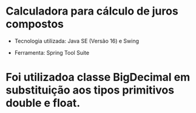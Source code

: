 # Calculadora para cálculo de juros compostos

- Tecnologia utilizada:
Java SE (Versão 16) e Swing

- Ferramenta:
Spring Tool Suite


#  Foi utilizadoa classe BigDecimal em substituição aos tipos primitivos double e float.